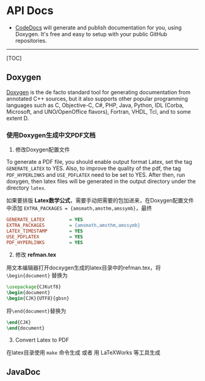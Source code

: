 # API Docs

* [CodeDocs](https://codedocs.xyz/) will generate and publish documentation for you, using Doxygen. It's free and easy to setup with your public GitHub repositories.

-----

[TOC]

## Doxygen

[Doxygen](http://www.stack.nl/~dimitri/doxygen) is the de facto standard tool for generating documentation from annotated C++ sources, but it also supports other popular programming languages such as C, Objective-C, C#, PHP, Java, Python, IDL (Corba, Microsoft, and UNO/OpenOffice flavors), Fortran, VHDL, Tcl, and to some extent D.

### 使用Doxygen生成中文PDF文档

1) 修改Doxygen配置文件  

To generate a PDF file, you should enable output format Latex, set the tag `GENERATE_LATEX` to YES. Also, to improve the quality of the pdf, the tag `PDF_HYPERLINKS` and `USE_PDFLATEX` need to be set to YES. After then, run doxygen, then latex files will be generated in the output directory under the directory `latex`.

如果要排版 **Latex数学公式**，需要手动把需要的包加进来，在Doxygen配置文件中添加 `EXTRA_PACKAGES = {amsmath,amsthm,amssymb}`，最终  

```ini
GENERATE_LATEX         = YES
EXTRA_PACKAGES         = {amsmath,amsthm,amssymb}
LATEX_TIMESTAMP        = YES
USE_PDFLATEX           = YES
PDF_HYPERLINKS         = YES
```

2) 修改 **refman.tex**  

用文本编辑器打开docxygen生成的latex目录中的refman.tex，将 `\begin{document}` 替换为

```tex
\usepackage{CJKutf8}
\begin{document}
\begin{CJK}{UTF8}{gbsn}
```

将`\end{document}`替换为

```tex
\end{CJK}
\end{document}
```

3) Convert Latex to PDF  

在latex目录使用 `make` 命令生成 或者 用 LaTeXWorks 等工具生成

## JavaDoc

